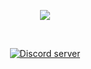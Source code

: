<div align="center">
  <p>
    <a href="https://dsc.gg/runecraft"><img src="https://cdn.luckiecrab.nl/runecraftimg.png"></a>
  </p>
  
  <br />
  <p>
    <a href="https://dsc.gg/runecraft"><img src="https://img.shields.io/discord/222078108977594368?color=5865F2&logo=discord&logoColor=white" alt="Discord server" /></a>
  </p>
</div>
